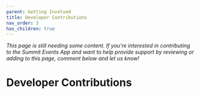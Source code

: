 ```yaml
---
parent: Getting Involved
title: Developer Contributions
nav_order: 3
has_children: true
---
```


*This page is still needing some content. If you're interested in contributing to the Summit Events App and want to help provide support by reviewing or adding to this page, comment below and let us know!*

# Developer Contributions
